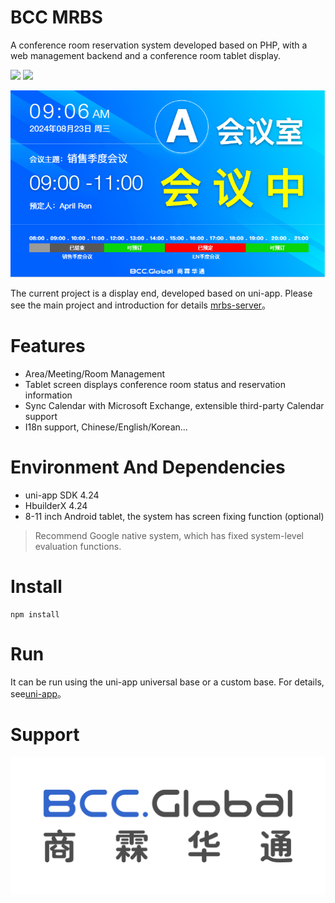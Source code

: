 # BCC MRBS

A conference room reservation system developed based on PHP, with a web management backend and a conference room tablet display.


![](https://scrutinizer-ci.com/g/synaric-y/mrbs-server/badges/build.png?b=main)
![](https://scrutinizer-ci.com/g/synaric-y/mrbs-server/badges/code-intelligence.svg?b=main)

![demo.png](doc/img/2.png?t=1723515608897)

The current project is a display end, developed based on uni-app. Please see the main project and introduction for details [mrbs-server](https://github.com/synaric-y/mrbs-server)。

# Features

- Area/Meeting/Room Management
- Tablet screen displays conference room status and reservation information
- Sync Calendar with Microsoft Exchange, extensible third-party Calendar support
- I18n support, Chinese/English/Korean...

# Environment And Dependencies

- uni-app SDK 4.24
- HbuilderX 4.24
- 8-11 inch Android tablet, the system has screen fixing function (optional)

> Recommend Google native system, which has fixed system-level evaluation functions.

# Install

```
npm install
```

# Run

It can be run using the uni-app universal base or a custom base. For details, see[uni-app](https://nativesupport.dcloud.net.cn/AppDocs/)。


# Support

![BCCGloballogo.jpg](doc/img/1.jpg?t=1723515608897)
